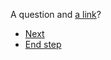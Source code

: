 <p>A question and <a href="https://example.com">a link</a>?</p><blockquote></blockquote><p><ul>
<li><a href="../next_step">Next</a></li>
<li><a href="../final_step_end">End step</a></li>
</ul>
</p>